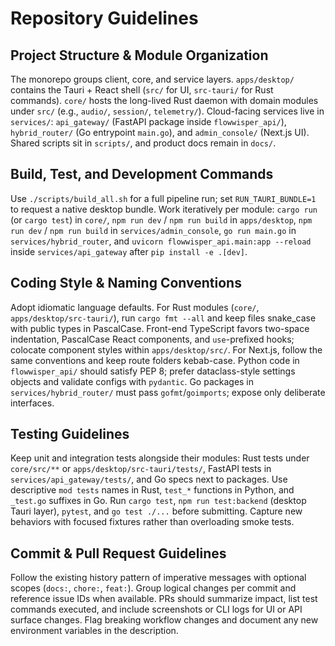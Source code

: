 # Repository Guidelines

## Project Structure & Module Organization
The monorepo groups client, core, and service layers. `apps/desktop/` contains the Tauri + React shell (`src/` for UI, `src-tauri/` for Rust commands). `core/` hosts the long-lived Rust daemon with domain modules under `src/` (e.g., `audio/`, `session/`, `telemetry/`). Cloud-facing services live in `services/`: `api_gateway/` (FastAPI package inside `flowwisper_api/`), `hybrid_router/` (Go entrypoint `main.go`), and `admin_console/` (Next.js UI). Shared scripts sit in `scripts/`, and product docs remain in `docs/`.

## Build, Test, and Development Commands
Use `./scripts/build_all.sh` for a full pipeline run; set `RUN_TAURI_BUNDLE=1` to request a native desktop bundle. Work iteratively per module: `cargo run` (or `cargo test`) in `core/`, `npm run dev` / `npm run build` in `apps/desktop`, `npm run dev` / `npm run build` in `services/admin_console`, `go run main.go` in `services/hybrid_router`, and `uvicorn flowwisper_api.main:app --reload` inside `services/api_gateway` after `pip install -e .[dev]`.

## Coding Style & Naming Conventions
Adopt idiomatic language defaults. For Rust modules (`core/`, `apps/desktop/src-tauri/`), run `cargo fmt --all` and keep files snake_case with public types in PascalCase. Front-end TypeScript favors two-space indentation, PascalCase React components, and `use`-prefixed hooks; colocate component styles within `apps/desktop/src/`. For Next.js, follow the same conventions and keep route folders kebab-case. Python code in `flowwisper_api/` should satisfy PEP 8; prefer dataclass-style settings objects and validate configs with `pydantic`. Go packages in `services/hybrid_router/` must pass `gofmt`/`goimports`; expose only deliberate interfaces.

## Testing Guidelines
Keep unit and integration tests alongside their modules: Rust tests under `core/src/**` or `apps/desktop/src-tauri/tests/`, FastAPI tests in `services/api_gateway/tests/`, and Go specs next to packages. Use descriptive `mod tests` names in Rust, `test_*` functions in Python, and `_test.go` suffixes in Go. Run `cargo test`, `npm run test:backend` (desktop Tauri layer), `pytest`, and `go test ./...` before submitting. Capture new behaviors with focused fixtures rather than overloading smoke tests.

## Commit & Pull Request Guidelines
Follow the existing history pattern of imperative messages with optional scopes (`docs:`, `chore:`, `feat:`). Group logical changes per commit and reference issue IDs when available. PRs should summarize impact, list test commands executed, and include screenshots or CLI logs for UI or API surface changes. Flag breaking workflow changes and document any new environment variables in the description.
